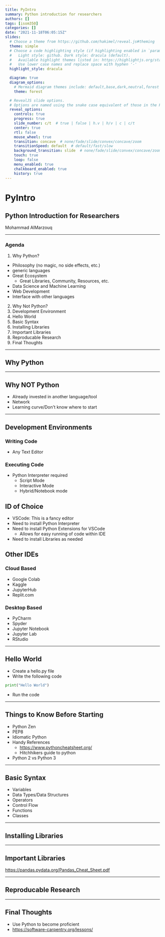 ```yaml
---
title: PyIntro
summary: Python introduction for researchers
authors: []
tags: [isom350]
categories: []
date: "2021-11-18T06:05:15Z"
slides:
  # Choose a theme from https://github.com/hakimel/reveal.js#theming
  theme: simple
  # Choose a code highlighting style (if highlighting enabled in `params.toml`)
  #   Light style: github. Dark style: dracula (default).
  #   Available highlight themes listed in: https://highlightjs.org/static/demo/
  #   Use lower case names and replace space with hyphen '-'
  highlight_style: dracula

  diagram: true
  diagram_options:
    # Mermaid diagram themes include: default,base,dark,neutral,forest
    theme: forest

  # RevealJS slide options.
  # Options are named using the snake case equivalent of those in the RevealJS docs.
  reveal_options:
    controls: true
    progress: true
    slide_number: c/t  # true | false | h.v | h/v | c | c/t
    center: true
    rtl: false
    mouse_wheel: true
    transition: concave  # none/fade/slide/convex/concave/zoom
    transitionSpeed: default  # default/fast/slow
    background_transition: slide  # none/fade/slide/convex/concave/zoom
    touch: true
    loop: false
    menu_enabled: true
    chalkboard_enabled: true
    history: true
---
```



# PyIntro
## Python Introduction for Researchers

Mohammad AlMarzouq

---

### Agenda

1. Why Python?
  - Philosophy (no magic, no side effects, etc.)
  - generic languages
  - Great Ecosystem
    - Great Libraries, Community, Resources, etc.
  - Data Science and Machine Learning
  - Web Development
  - Interface with other languages
2. Why Not Python?
3. Development Environment 
4. Hello World
3. Basic Syntax
4. Installing Libraries
5. Important Libraries
6. Reproducable Research
7. Final Thoughts

---

## Why Python

---

## Why NOT Python

- Already invested in another language/tool
- Network
- Learning curve/Don't know where to start

---

## Development Environments

### Writing Code
- Any Text Editor

### Executing Code
- Python Interpreter required
  - Script Mode
  - Interactive Mode
  - Hybrid/Notebook mode

## ID of Choice

- VSCode: This is a fancy editor
- Need to install Python Interpreter
- Need to install Python Extensions for VSCode
  - Allows for easy running of code within IDE
- Need to install Libraries as needed

## Other IDEs
### Cloud Based
- Google Colab
- Kaggle
- JupyterHub
- Replit.com

### Desktop Based
- PyCharm
- Spyder
- Jupyter Notebook
- Jupyter Lab
- RStudio

---

## Hello World

- Create a hello.py file
- Write the following code
```python 
print("Hello World")
```
- Run the code

---

## Things to Know Before Starting

- Python Zen
- PEP8
- Idiomatic Python
- Handy References
  - https://www.pythoncheatsheet.org/
  - Hitchhikers guide to python
- Python 2 vs Python 3


---

## Basic Syntax
- Variables
- Data Types/Data Structures
- Operators
- Control Flow
- Functions
- Classes

---

## Installing Libraries

---

## Important Libraries

https://pandas.pydata.org/Pandas_Cheat_Sheet.pdf

---

## Reproducable Research

---

## Final Thoughts
- Use Python to become proficient
- https://software-carpentry.org/lessons/